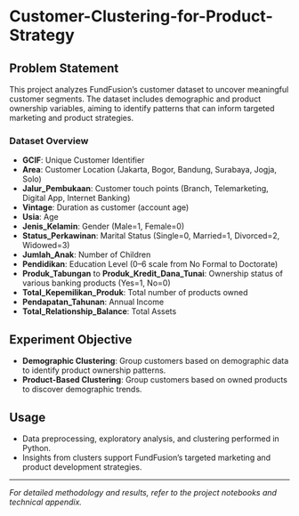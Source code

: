 # Customer-Clustering-for-Product-Strategy

## Problem Statement
This project analyzes FundFusion’s customer dataset to uncover meaningful customer segments. The dataset includes demographic and product ownership variables, aiming to identify patterns that can inform targeted marketing and product strategies.

### Dataset Overview
- **GCIF**: Unique Customer Identifier  
- **Area**: Customer Location (Jakarta, Bogor, Bandung, Surabaya, Jogja, Solo)  
- **Jalur_Pembukaan**: Customer touch points (Branch, Telemarketing, Digital App, Internet Banking)  
- **Vintage**: Duration as customer (account age)  
- **Usia**: Age  
- **Jenis_Kelamin**: Gender (Male=1, Female=0)  
- **Status_Perkawinan**: Marital Status (Single=0, Married=1, Divorced=2, Widowed=3)  
- **Jumlah_Anak**: Number of Children  
- **Pendidikan**: Education Level (0–6 scale from No Formal to Doctorate)  
- **Produk_Tabungan** to **Produk_Kredit_Dana_Tunai**: Ownership status of various banking products (Yes=1, No=0)  
- **Total_Kepemilikan_Produk**: Total number of products owned  
- **Pendapatan_Tahunan**: Annual Income  
- **Total_Relationship_Balance**: Total Assets  

## Experiment Objective
- **Demographic Clustering**: Group customers based on demographic data to identify product ownership patterns.  
- **Product-Based Clustering**: Group customers based on owned products to discover demographic trends.

## Usage
- Data preprocessing, exploratory analysis, and clustering performed in Python.  
- Insights from clusters support FundFusion’s targeted marketing and product development strategies.

---

*For detailed methodology and results, refer to the project notebooks and technical appendix.*
